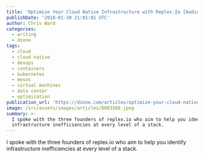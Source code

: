 ```yaml
---
title: 'Optimize Your Cloud Native Infrastructure with Replex.Io [Audio...'
publishDate: '2018-01-30 21:01:01 UTC'
author: Chris Ward
categories:
  - writing
  - dzone
tags:
  - cloud
  - cloud native
  - devops
  - containers
  - kubernetes
  - mesos
  - virtual machines
  - data center
  - optimization
publication_url: 'https://dzone.com/articles/optimize-your-cloud-native-infrastructure-with-rep'
image: /src/assets/images/articles/8003560.jpeg
summary: >-
  I spoke with the three founders of replex.io who aim to help you identify
  infrastructure inefficiencies at every level of a stack.
---
```

I spoke with the three founders of replex.io who aim to help you identify infrastructure inefficiencies at every level of a stack.

